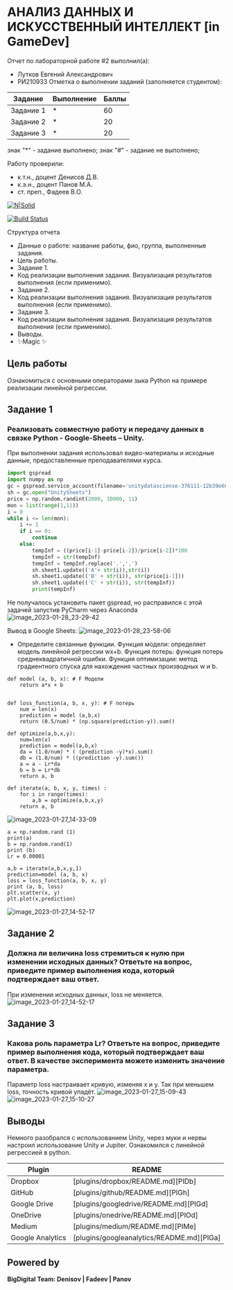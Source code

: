 # АНАЛИЗ ДАННЫХ И ИСКУССТВЕННЫЙ ИНТЕЛЛЕКТ [in GameDev]
Отчет по лабораторной работе #2 выполнил(а):
- Лутков Евгений Александрович
- РИ210933
Отметка о выполнении заданий (заполняется студентом):

| Задание | Выполнение | Баллы |
| ------ | ------ | ------ |
| Задание 1 | * | 60 |
| Задание 2 | * | 20 |
| Задание 3 | * | 20 |

знак "*" - задание выполнено; знак "#" - задание не выполнено;

Работу проверили:
- к.т.н., доцент Денисов Д.В.
- к.э.н., доцент Панов М.А.
- ст. преп., Фадеев В.О.

[![N|Solid](https://cldup.com/dTxpPi9lDf.thumb.png)](https://nodesource.com/products/nsolid)

[![Build Status](https://travis-ci.org/joemccann/dillinger.svg?branch=master)](https://travis-ci.org/joemccann/dillinger)

Структура отчета

- Данные о работе: название работы, фио, группа, выполненные задания.
- Цель работы.
- Задание 1.
- Код реализации выполнения задания. Визуализация результатов выполнения (если применимо).
- Задание 2.
- Код реализации выполнения задания. Визуализация результатов выполнения (если применимо).
- Задание 3.
- Код реализации выполнения задания. Визуализация результатов выполнения (если применимо).
- Выводы.
- ✨Magic ✨

## Цель работы
Ознакомиться с основными операторами зыка Python на примере реализации линейной регрессии.

## Задание 1
### Реализовать совместную работу и передачу данных в связке Python - Google-Sheets – Unity.

При выполнении задания использовал видео-материалы и исходные данные, предоставленные преподавателями курса.

```py
import gspread
import numpy as np
gc = gspread.service_account(filename='unitydatasciense-376111-12b39e604d43.json')
sh = gc.open("UnitySheets")
price = np.random.randint(2000, 10000, 11)
mon = list(range(1,11))
i = 0
while i <= len(mon):
    i += 1
    if i == 0:
        continue
    else:
        tempInf = ((price[i-1]-price[i-2])/price[i-2])*100
        tempInf = str(tempInf)
        tempInf = tempInf.replace('.',',')
        sh.sheet1.update(('A'+ str(i)),str(i))
        sh.sheet1.update(('B' + str(i)), str(price[i-1]))
        sh.sheet1.update(('C' + str(i)), str(tempInf))
        print(tempInf)
```
Не получалось установить пакет gspread, но расправился с этой задачей запустив PyCharm через Anaconda
![image_2023-01-28_23-29-42](https://user-images.githubusercontent.com/113372135/215284891-279497b7-2635-44dd-b1cc-5602ceb1343f.png)

Вывод в Google Sheets:
![image_2023-01-28_23-58-06](https://user-images.githubusercontent.com/113372135/215286105-a945d753-1b71-4ea8-b278-a55510401dfb.png)

- Определите связанные функции. Функция модели: определяет модель линейной регрессии wx+b. Функция потерь: функция потерь среднеквадратичной ошибки. Функция оптимизации: метод градиентного спуска для нахождения частных производных w и b.
```
def model (a, b, x): # F Модели
    return a*x + b


def loss_function(a, b, x, y): # F потерь
    num = len(x)
    prediction = model (a,b,x)
    return (0.5/num) * (np.square(prediction-y)).sum()

def optimize(a,b,x,y):
    num=len(x)
    prediction = model(a,b,x)
    da = (1.0/num) * ( (prediction -y)*x).sum()
    db = (1.0/num) * ((prediction -y).sum())
    a = a - Lr*da
    b = b = Lr*db
    return a, b

def iterate(a, b, x, y, times) :
    for i in range(times):
        a,b = optimize(a,b,x,y)
    return a, b
```
![image_2023-01-27_14-33-09](https://user-images.githubusercontent.com/113372135/215065615-b4011654-a292-4052-9633-430943391eb2.png)

```
a = np.random.rand (1)
print(a)
b = np.random.rand(1)
print (b)
Lr = 0.00001

a,b = iterate(a,b,x,y,1)
prediction=model (a, b, x)
loss = loss_function(a, b, x, y)
print (a, b, loss)
plt.scatter(x, y)
plt.plot(x,prediction)
```
![image_2023-01-27_14-52-17](https://user-images.githubusercontent.com/113372135/215065787-493a0042-bbdb-4c33-ac24-0b608a83fb64.png)


## Задание 2
### Должна ли величина loss стремиться к нулю при изменении исходных данных? Ответьте на вопрос, приведите пример выполнения кода, который подтверждает ваш ответ.

При изменении исходных данных, loss не меняется.
![image_2023-01-27_14-52-17](https://user-images.githubusercontent.com/113372135/215066053-90dd6364-d89c-4560-b4af-7bf0c40d7dee.png)

## Задание 3
### Какова роль параметра Lr? Ответьте на вопрос, приведите пример выполнения кода, который подтверждает ваш ответ. В качестве эксперимента можете изменить значение параметра.

Параметр loss настраивает кривую, изменяя x и y. Так при меньшем loss, точность кривой упадёт.
![image_2023-01-27_15-09-43](https://user-images.githubusercontent.com/113372135/215066289-a473d4ed-bd03-4a17-9f62-a19738aafb01.png)
![image_2023-01-27_15-10-27](https://user-images.githubusercontent.com/113372135/215066297-1b829fa2-9e9c-4732-b7ce-c619e58cfebd.png)

## Выводы

Немного разобрался с использованием Unity, через муки и нервы настроил использование Unity и Jupiter. Ознакомился с линейной регрессией в python. 

| Plugin | README |
| ------ | ------ |
| Dropbox | [plugins/dropbox/README.md][PlDb] |
| GitHub | [plugins/github/README.md][PlGh] |
| Google Drive | [plugins/googledrive/README.md][PlGd] |
| OneDrive | [plugins/onedrive/README.md][PlOd] |
| Medium | [plugins/medium/README.md][PlMe] |
| Google Analytics | [plugins/googleanalytics/README.md][PlGa] |

## Powered by

**BigDigital Team: Denisov | Fadeev | Panov**
